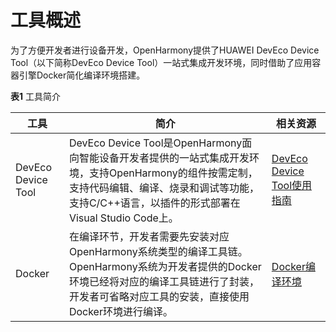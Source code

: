 # 工具概述

为了方便开发者进行设备开发，OpenHarmony提供了HUAWEI DevEco Device Tool（以下简称DevEco Device Tool）一站式集成开发环境，同时借助了应用容器引擎Docker简化编译环境搭建。

**表1** 工具简介

| 工具  | 简介  | 相关资源 |
| ----  | ------ | ------ |
| DevEco Device Tool | DevEco Device Tool是OpenHarmony面向智能设备开发者提供的一站式集成开发环境，支持OpenHarmony的组件按需定制，支持代码编辑、编译、烧录和调试等功能，支持C/C++语言，以插件的形式部署在Visual Studio Code上。 | [DevEco Device Tool使用指南](https://device.harmonyos.com/cn/docs/documentation/guide/service_introduction-0000001050166905) |
| Docker | 在编译环节，开发者需要先安装对应OpenHarmony系统类型的编译工具链。OpenHarmony系统为开发者提供的Docker环境已经将对应的编译工具链进行了封装，开发者可省略对应工具的安装，直接使用Docker环境进行编译。 | [Docker编译环境](gettools-acquire.md) |
